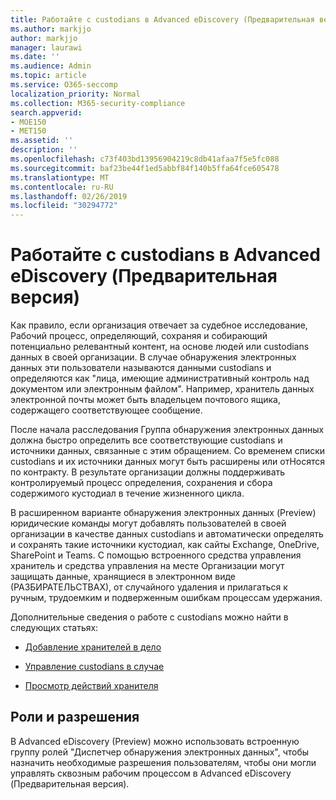 ```yaml
---
title: Работайте с custodians в Advanced eDiscovery (Предварительная версия)
ms.author: markjjo
author: markjjo
manager: laurawi
ms.date: ''
ms.audience: Admin
ms.topic: article
ms.service: O365-seccomp
localization_priority: Normal
ms.collection: M365-security-compliance
search.appverid:
- MOE150
- MET150
ms.assetid: ''
description: ''
ms.openlocfilehash: c73f403bd13956904219c8db41afaa7f5e5fc088
ms.sourcegitcommit: baf23be44f1ed5abbf84f140b5ffa64fce605478
ms.translationtype: MT
ms.contentlocale: ru-RU
ms.lasthandoff: 02/26/2019
ms.locfileid: "30294772"
---
```

# <a name="work-with-custodians-in-advanced-ediscovery-preview"></a>Работайте с custodians в Advanced eDiscovery (Предварительная версия)

Как правило, если организация отвечает за судебное исследование, Рабочий процесс, определяющий, сохраняя и собирающий потенциально релевантный контент, на основе людей или custodians данных в своей организации. В случае обнаружения электронных данных эти пользователи называются данными custodians и определяются как "лица, имеющие административный контроль над документом или электронным файлом". Например, хранитель данных электронной почты может быть владельцем почтового ящика, содержащего соответствующее сообщение.  

После начала расследования Группа обнаружения электронных данных должна быстро определить все соответствующие custodians и источники данных, связанные с этим обращением. Со временем списки custodians и их источники данных могут быть расширены или отНосятся по контракту. В результате организации должны поддерживать контролируемый процесс определения, сохранения и сбора содержимого кустодиал в течение жизненного цикла.

В расширенном варианте обнаружения электронных данных (Preview) юридические команды могут добавлять пользователей в своей организации в качестве данных custodians и автоматически определять и сохранять такие источники кустодиал, как сайты Exchange, OneDrive, SharePoint и Teams. С помощью встроенного средства управления хранитель и средства управления на месте Организации могут защищать данные, хранящиеся в электронном виде (РАЗБИРАТЕЛЬСТВАХ), от случайного удаления и прилагаться к ручным, трудоемким и подверженным ошибкам процессам удержания. 

Дополнительные сведения о работе с custodians можно найти в следующих статьях: 

- [Добавление хранителей в дело](add-custodians-to-case.md)

- [Управление custodians в случае](manage-new-custodians.md)

- [Просмотр действий хранителя](view-custodian-activity.md)

## <a name="roles-and-permissions"></a>Роли и разрешения

В Advanced eDiscovery (Preview) можно использовать встроенную группу ролей "Диспетчер обнаружения электронных данных", чтобы назначить необходимые разрешения пользователям, чтобы они могли управлять сквозным рабочим процессом в Advanced eDiscovery (Предварительная версия).
